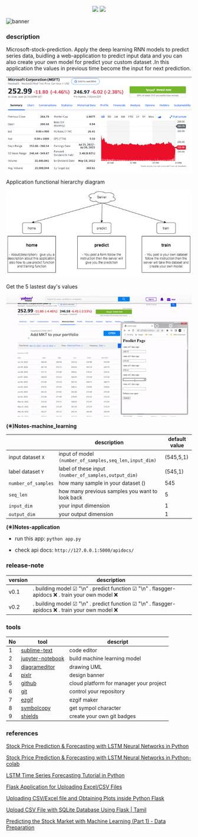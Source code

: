 <p align="center">
<img src="https://img.shields.io/badge/license-MIT-green" /> 
<img src="https://img.shields.io/badge/version-v0.1-lightgrey" />
</p>

![banner](./imgs/banner.gif)

### description

Microsoft-stock-prediction. Apply the deep learning RNN models to predict series data, buidling a web-application to predict input data and you can also create your own model for predict your custom dataset .In this application the values in previous time become the input for next prediction.

![msft_yahoo](./imgs/msft_yahoo.PNG)

Application functional hierarchy diagram

![app_func_diagram](./imgs/app_func_diagram.png)

Get the 5 lastest day's values

![predict_gif](./imgs/predict_gif.gif)

**(✳)Notes-machine_learning**

||description|default value|
|---|---|---|
|input dataset `X`| input of model `(number_of_samples,seq_len,input_dim)`|(545,5,1)|
|label dataset `Y`| label of these input `(number_of_samples,output_dim)`|(545,1)|
|`number_of_samples`| how many sample in your dataset ()|545|
|`seq_len`| how many previous samples you want to look back|5|
|`input_dim`| your input dimension|1|
|`output_dim`| your output dimension|1|

**(✳)Notes-application**

- run this app: `python app.py`

- check api docs: `http://127.0.0.1:5000/apidocs/`

### release-note
|version|description|
|---|---|
|v0.1|. building model ☑  "\n" . predict function ☑ "\n" . flasgger-apidocs ❌ . train your own model ❌|
|v0.2|. building model ☑  "\n" . predict function ☑ "\n" . flasgger-apidocs ❌ . train your own model ❌|

### tools

|No|tool|descript|
|---|---|---|
|1|[sublime-text](https://www.sublimetext.com/)|code editor|
|2|[jupyter-notebook](https://jupyter.org/)|build machine learning model|
|3|[diagrameditor](https://www.diagrameditor.com/)|drawing UML|
|4|[pixlr](https://pixlr.com/vn/x/)|design banner|
|5|[github](https://github.com/)|cloud platform for manager your project|
|6|[git](https://git-scm.com/)|control your repository|
|7|[ezgif](https://ezgif.com/maker)|ezgif maker|
|8|[symbolcopy](https://www.symbolcopy.com/)|get sympol character|
|9|[shields](https://shields.io/)|create your own git badges|

### references

[Stock Price Prediction & Forecasting with LSTM Neural Networks in Python](https://www.youtube.com/watch?v=CbTU92pbDKw&t=492s)

[Stock Price Prediction & Forecasting with LSTM Neural Networks in Python-colab](https://colab.research.google.com/drive/1Bk4zPQwAfzoSHZokKUefKL1s6lqmam6S?usp=sharing)

[LSTM Time Series Forecasting Tutorial in Python](https://www.youtube.com/watch?v=c0k-YLQGKjY)

[Flask Application for Uploading Excel/CSV Files](https://www.youtube.com/watch?v=tJKHrLzcopo)

[Uploading CSV/Excel file and Obtaining Plots inside Python Flask](https://www.youtube.com/watch?v=BAngpMIaZvM)

[Upload CSV File with SQLite Database Using Flask | Tamil](https://www.youtube.com/watch?v=YNzRBjW_HR4&t=215s)

[Predicting the Stock Market with Machine Learning (Part 1) - Data Preparation](https://www.youtube.com/watch?v=Hf-c4Y3OZnk&list=PLGxQQ15B6f3u3rNGzaBqvTd8g7PGTd2jO&index=1)